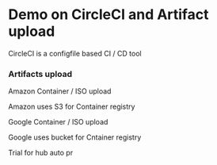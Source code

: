 # Demo on CircleCI and Artifact upload


CircleCI is a configfile based CI / CD tool 


### Artifacts upload

Amazon Container / ISO upload

Amazon uses S3 for Container registry

Google Container / ISO upload

Google uses bucket for Cntainer registry


Trial for hub auto pr
